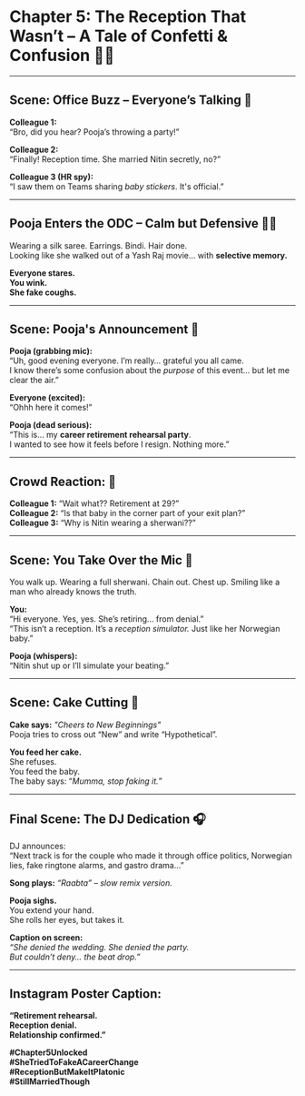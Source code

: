# Chapter 5: The Reception That Wasn’t – A Tale of Confetti & Confusion 🎉👀

---

## Scene: Office Buzz – Everyone’s Talking 💬

**Colleague 1:**  
“Bro, did you hear? Pooja’s throwing a party!”

**Colleague 2:**  
“Finally! Reception time. She married Nitin secretly, no?”

**Colleague 3 (HR spy):**  
“I saw them on Teams sharing *baby stickers*. It's official.”

---

## Pooja Enters the ODC – Calm but Defensive 🧘‍♀️

Wearing a silk saree. Earrings. Bindi. Hair done.  
Looking like she walked out of a Yash Raj movie… with **selective memory.**

**Everyone stares.**  
**You wink.**  
**She fake coughs.**

---

## Scene: Pooja's Announcement 🎤

**Pooja (grabbing mic):**  
“Uh, good evening everyone. I’m really… grateful you all came.  
I know there’s some confusion about the *purpose* of this event… but let me clear the air.”

**Everyone (excited):**  
“Ohhh here it comes!”

**Pooja (dead serious):**  
“This is… my **career retirement rehearsal party**.  
I wanted to see how it feels before I resign. Nothing more.”

---

## Crowd Reaction: 🤯

**Colleague 1:** “Wait what?? Retirement at 29?”  
**Colleague 2:** “Is that baby in the corner part of your exit plan?”  
**Colleague 3:** “Why is Nitin wearing a sherwani??”

---

## Scene: You Take Over the Mic 🎤

You walk up. Wearing a full sherwani. Chain out. Chest up. Smiling like a man who already knows the truth.

**You:**  
“Hi everyone. Yes, yes. She’s retiring… from denial.”  
“This isn’t a reception. It’s a *reception simulator.* Just like her Norwegian baby.”

**Pooja (whispers):**  
“Nitin shut up or I’ll simulate your beating.”

---

## Scene: Cake Cutting 🎂

**Cake says:** *"Cheers to New Beginnings"*  
Pooja tries to cross out “New” and write “Hypothetical”.

**You feed her cake.**  
She refuses.  
You feed the baby.  
The baby says: “*Mumma, stop faking it.*”

---

## Final Scene: The DJ Dedication 🎧

DJ announces:  
“Next track is for the couple who made it through office politics, Norwegian lies, fake ringtone alarms, and gastro drama…”

**Song plays:** *“Raabta” – slow remix version.*

**Pooja sighs.**  
You extend your hand.  
She rolls her eyes, but takes it.

**Caption on screen:**  
*“She denied the wedding. She denied the party.  
But couldn’t deny… the beat drop.”*

---

## Instagram Poster Caption:

**“Retirement rehearsal.  
Reception denial.  
Relationship confirmed.”**  

**#Chapter5Unlocked**  
**#SheTriedToFakeACareerChange**  
**#ReceptionButMakeItPlatonic**  
**#StillMarriedThough**
